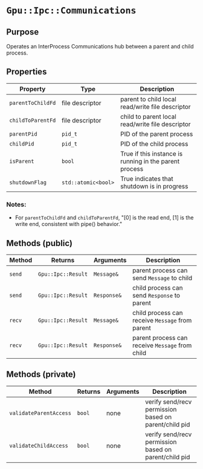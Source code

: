 `Gpu::Ipc::Communications`
==========================

## Purpose

Operates an InterProcess Communications hub between a parent and child process.

## Properties

| Property          | Type                | Description                                            |
|-------------------|---------------------|--------------------------------------------------------|
| `parentToChildFd` | file descriptor     | parent to child local read/write file descriptor       |
| `childToParentFd` | file descriptor     | child to parent local read/write file descriptor       |
| `parentPid`       | `pid_t`             | PID of the parent process                              |
| `childPid`        | `pid_t`             | PID of the child process                               |
| `isParent`        | `bool`              | True if this instance is running in the parent process |
| `shutdownFlag`    | `std::atomic<bool>` | True indicates that shutdown is in progress            |

### Notes:

* For `parentToChildFd` and `childToParentFd`, "[0] is the read end, [1] is the write end, consistent with pipe()
  behavior."

## Methods (public)

| Method | Returns            | Arguments   | Description                                     |
|--------|--------------------|-------------|-------------------------------------------------|
| `send` | `Gpu::Ipc::Result` | `Message&`  | parent process can send `Message` to child      |
| `send` | `Gpu::Ipc::Result` | `Response&` | child process can send `Response` to parent     |
| `recv` | `Gpu::Ipc::Result` | `Message&`  | child process can receive `Message` from parent |
| `recv` | `Gpu::Ipc::Result` | `Response&` | parent process can receive `Message` from child |

## Methods (private)

| Method                 | Returns | Arguments | Description                                           |
|------------------------|---------|-----------|-------------------------------------------------------|
| `validateParentAccess` | `bool`  | none      | verify send/recv permission based on parent/child pid |
| `validateChildAccess`  | `bool`  | none      | verify send/recv permission based on parent/child pid |
